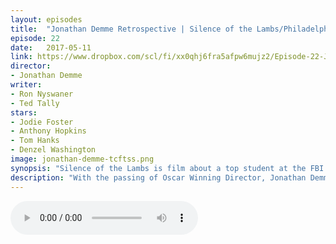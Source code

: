 ```yaml
---
layout: episodes
title:  "Jonathan Demme Retrospective | Silence of the Lambs/Philadelphia "
episode: 22
date:   2017-05-11
link: https://www.dropbox.com/scl/fi/xx0qhj6fra5afpw6mujz2/Episode-22-Jonathan-Demme-Silence-Philidephia_mixdown.mp3?rlkey=nnj2gopyem17icvtwewa08s88&dl=0
director:
- Jonathan Demme
writer:
- Ron Nyswaner
- Ted Tally
stars:
- Jodie Foster
- Anthony Hopkins
- Tom Hanks
- Denzel Washington
image: jonathan-demme-tcftss.png
synopsis: "Silence of the Lambs is film about a top student at the FBI's training academy interviewing Dr. Hannibal Lecter, a brilliant psychiatrist who is also a violent psychopath, serving life behind bars for various acts of murder and cannibalism. Within Lecter, there may be the key to capturing a serial killer at large. Philadelphia is about a man with HIV is fired by his law firm because of his condition, he hires a homophobic small time lawyer as the only willing advocate for a wrongful dismissal suit."
description: "With the passing of Oscar Winning Director, Jonathan Demme, Damian and Josh take a look at Demme's most famous films, Silence of the Lambs and Philadelphia. Both of these films took on societal issues that are still relevant 23 years on.  "
---
```


<audio src="https://www.dropbox.com/scl/fi/xx0qhj6fra5afpw6mujz2/Episode-22-Jonathan-Demme-Silence-Philidephia_mixdown.mp3?rlkey=nnj2gopyem17icvtwewa08s88&dl=0" controls></audio> 
